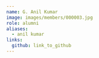 ```yaml
---
name: G. Anil Kumar 
image: images/members/000003.jpg 
role: alumni
aliases:
  - anil kumar
links:
  github: link_to_github 
---
```


